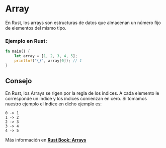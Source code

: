 # Array
En Rust, los arrays son estructuras de datos que almacenan un número fijo de elementos del mismo tipo.

### Ejemplo en Rust:

```rust
fn main() {
    let array = [1, 2, 3, 4, 5];
    println!("{}", array[0]); // 1
}
```
## Consejo
En Rust, los Arrays se rigen por la regla de los índices. A cada elemento le corresponde un índice y los índices comienzan en cero.
Si tomamos nuestro ejemplo el índice en dicho ejemplo es:
```
0 -> 1
1 -> 2
2 -> 3
3 -> 4
4 -> 5
```

Más información en [**Rust Book: Arrays**](https://phosphorus-m.github.io/rust-book-es/ch03-02-data-types.html#el-tipo-arreglo)